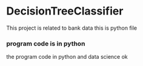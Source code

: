# DecisionTreeClassifier
This project is related to bank data
this is python file
### program code is in python
the program code in python and data science
ok
